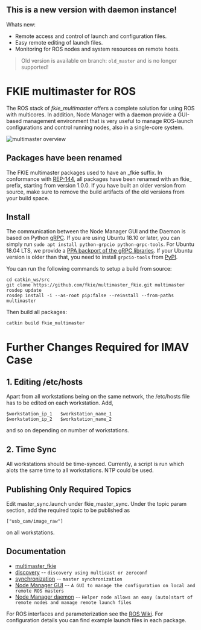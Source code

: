 ## This is a new version with daemon instance!

Whats new:

 * Remote access and control of launch and configuration files.
 * Easy remote editing of launch files.
 * Monitoring for ROS nodes and system resources on remote hosts.

> Old version is available on branch: `old_master` and is no longer supported!

# FKIE multimaster for ROS

The ROS stack of *fkie_multimaster* offers a complete solution for using ROS with multicores.
In addition, Node Manager with a daemon provide a GUI-based management environment that is very useful to manage ROS-launch configurations and control running nodes, also in a single-core system.

![multimaster overview](multimaster_overview.png)

## Packages have been renamed

The FKIE multimaster packages used to have an \_fkie suffix. In conformance with [REP-144](http://www.ros.org/reps/rep-0144.html), all packages have been renamed with an fkie\_ prefix, starting from version 1.0.0.
If you have built an older version from source, make sure to remove the build artifacts of the old versions from your build space.

## Install

The communication between the Node Manager GUI and the Daemon is based on Python [gRPC](https://grpc.io/). If you are using Ubuntu 18.10 or later, you can simply run `sudo apt install python-grpcio python-grpc-tools`. For Ubuntu 18.04 LTS, we provide a [PPA backport of the gRPC libraries](https://launchpad.net/~roehling/+archive/ubuntu/grpc). If your Ubuntu version is older than that, you need to install `grpcio-tools` from [PyPI](https://pypi.org/project/grpcio-tools/).

You can run the following commands to setup a build from source:

```
cd catkin_ws/src
git clone https://github.com/fkie/multimaster_fkie.git multimaster
rosdep update
rosdep install -i --as-root pip:false --reinstall --from-paths multimaster
```

Then build all packages:
```
catkin build fkie_multimaster
```

# Further Changes Required for IMAV Case

## 1. Editing /etc/hosts

Apart from all workstations being on the same network, the /etc/hosts file has to be edited on each workstation. Add,

```
$workstation_ip_1   $workstation_name_1
$workstation_ip_2   $workstation_name_2
```
and so on depending on number of workstations.

## 2. Time Sync

All workstations should be time-synced. Currently, a script is run which alots the same time to all workstations. NTP could be used.

## Publishing Only Required Topics

Edit master_sync.launch under fkie_master_sync. Under the topic param section, add the required topic to be published as
```
["usb_cam/image_raw"]
```
on all workstations.

## Documentation

* [multimaster\_fkie](http://fkie.github.io/multimaster_fkie)
* [discovery](http://fkie.github.io/multimaster_fkie/master_discovery.html) -- `discovery using multicast or zeroconf`
* [synchronization](http://fkie.github.io/multimaster_fkie/master_sync.html) -- `master synchronization`
* [Node Manager GUI](http://fkie.github.io/multimaster_fkie/node_manager.html) -- `A GUI to manage the configuration on local and remote ROS masters`
* [Node Manager daemon](http://fkie.github.io/multimaster_fkie/node_manager_daemon.html) -- `Helper node allows an easy (auto)start of remote nodes and manage remote launch files`

For ROS interfaces and parameterization see the [ROS Wiki](http://www.ros.org/wiki/multimaster_fkie). For configuration details you can find example launch files in each package.

